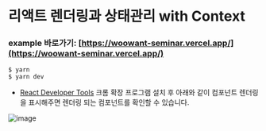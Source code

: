 # 리액트 렌더링과 상태관리 with Context

### example 바로가기: [https://woowant-seminar.vercel.app/](https://woowant-seminar.vercel.app/)

```
$ yarn
$ yarn dev
```

- [React Developer Tools](https://chrome.google.com/webstore/detail/react-developer-tools/fmkadmapgofadopljbjfkapdkoienihi) 크롬 확장 프로그램 설치 후 아래와 같이 컴포넌트 렌더링을 표시해주면 렌더링 되는 컴포넌트를 확인할 수 있습니다.

![image](https://user-images.githubusercontent.com/68687144/235923871-d25d53f0-6e75-4d47-a1b9-1c7ab0df51b0.png)
